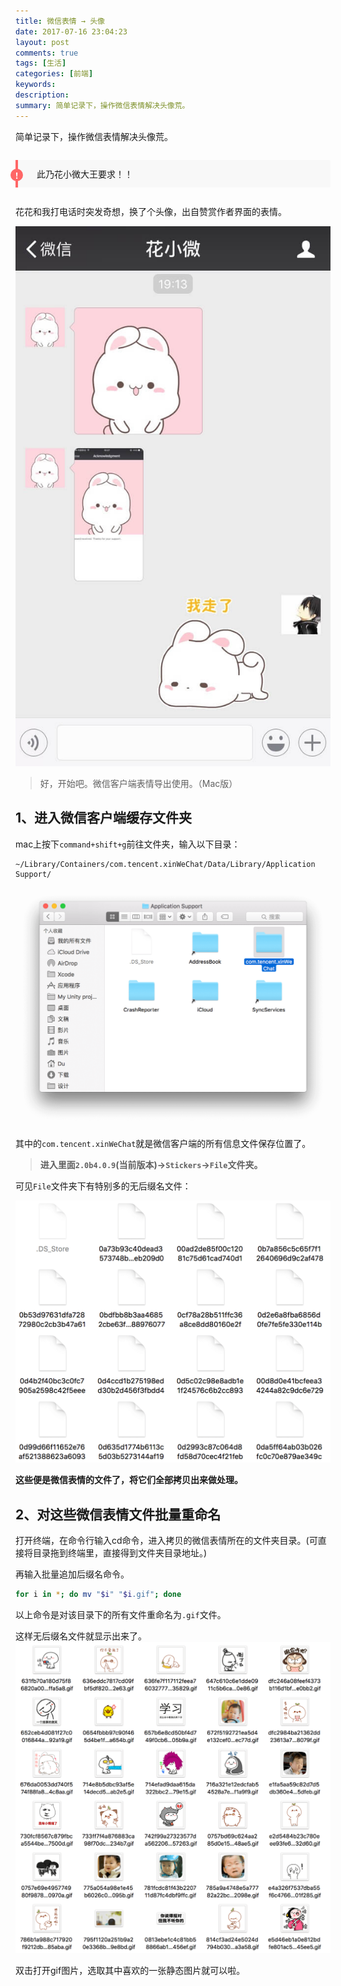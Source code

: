 ```yaml
---
title: 微信表情 → 头像
date: 2017-07-16 23:04:23
layout: post
comments: true
tags: [生活]
categories: [前端]
keywords: 
description:
summary: 简单记录下，操作微信表情解决头像荒。
---
```


简单记录下，操作微信表情解决头像荒。

<!-- more -->

<style type="text/css">
.tip {
    position: relative;
    margin: 2em 0;
    padding: 12px 24px 12px 30px;
    border-left: 4px solid #f66;
    border-top-right-radius: 2px;
    border-bottom-right-radius: 2px;
    background-color: #f8f8f8;
}
.tip:before {
    position: absolute;
    top: 14px;
    left: -12px;
    content: "!";
    width: 20px;
    height: 20px;
    border-radius: 100%;
    color: #fff;
    font-size: 14px;
    line-height: 20px;
    font-weight: bold;
    text-align: center;
    background-color: #f66;
    font-family: 'Dosis', 'Source Sans Pro', 'Helvetica Neue', Arial, sans-serif;
}
</style>

<div class="tip">此乃花小微大王要求！！</div>

花花和我打电话时突发奇想，换了个头像，出自赞赏作者界面的表情。

![wechatSticker1](/img/wechatSticker/1.jpg)

> 好，开始吧。微信客户端表情导出使用。（Mac版）

## 1、进入微信客户端缓存文件夹
mac上按下`command+shift+g`前往文件夹，输入以下目录：
```
~/Library/Containers/com.tencent.xinWeChat/Data/Library/Application Support/
```
![wechatSticker2](/img/wechatSticker/2.png)

其中的`com.tencent.xinWeChat`就是微信客户端的所有信息文件保存位置了。

> **进入里面`2.0b4.0.9`(当前版本)→`Stickers`→`File`文件夹。**

可见`File`文件夹下有特别多的无后缀名文件：

![wechatSticker4](/img/wechatSticker/4.png)

**这些便是微信表情的文件了，将它们全部拷贝出来做处理。**

## 2、对这些微信表情文件批量重命名

打开终端，在命令行输入cd命令，进入拷贝的微信表情所在的文件夹目录。(可直接将目录拖到终端里，直接得到文件夹目录地址。)

再输入批量追加后缀名命令。

```bash
for i in *; do mv "$i" "$i.gif"; done
```

以上命令是对该目录下的所有文件重命名为`.gif`文件。

这样无后缀名文件就显示出来了。
![wechatSticker3](/img/wechatSticker/3.png)

双击打开gif图片，选取其中喜欢的一张静态图片就可以啦。
